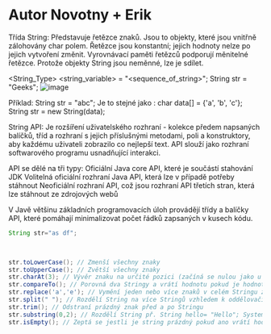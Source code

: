 # Autor Novotny + Erik

Třída String: Představuje řetězce znaků.  Jsou to objekty, které jsou vnitřně zálohovány char polem.
Řetězce jsou konstantní; jejich hodnoty nelze po jejich vytvoření změnit. Vyrovnávací paměti řetězců podporují měnitelné řetězce. Protože objekty String jsou neměnné, lze je sdílet. 

<String_Type> <string_variable> = "<sequence_of_string>"; 
String str = "Geeks";
![image](https://user-images.githubusercontent.com/90755554/134314865-d2f9d087-1fbf-4ccd-9878-37e47119995b.png)


Příklad: String str = "abc"; 
Je to stejné jako : char data[] = {'a', 'b', 'c'}; String str = new String(data);

String API: Je rozšíření uživatelského rozhraní - kolekce předem napsaných balíčků, tříd a rozhraní s jejich příslušnými metodami, poli a konstruktory, aby každému uživateli zobrazilo co nejlepší text. API slouží jako rozhraní softwarového programu usnadňující interakci.

API se dělé na tři typy:
Oficiální Java core API, které je součástí stahování JDK
Volitelná oficiální rozhraní Java API, která lze v případě potřeby stáhnout
Neoficiální rozhraní API, což jsou rozhraní API třetích stran, která lze stáhnout ze zdrojových webů

V Javě většinu základních programovacích úloh provádějí třídy a balíčky API, které pomáhají minimalizovat počet řádků zapsaných v kusech kódu.

```java
String str="as df"; 

 

str.toLowerCase(); // Zmenší všechny znaky
str.toUpperCase(); // Zvětší všechny znaky
str.charAt(3); // Vývěr znaku na určité pozici (začíná se nulou jako u pole(v tomto případě na čtvrté ))
str.compareTo(); // Porovná dva Stringy a vrátí hodnotu pokud je hodnota rovna 0 jsou oba Stringy stejné
str.replace('a','e'); // Vymění jeden nebo více znaků v celém Stringu za jiné
str.split(" "); // Rozdělí String na více Stringů vzhledem k oddělovači, který je odděluje. Vráceným objektem je pole, které obsahuje                   rozdělené řetězce. V tomto případě všude kde je mezera
str.trim(); // Odstraní prázdný znak před a po Stringu
str.substring(0,2); // Rozdělí String př. String hello= "Hello"; System.out.println(hello.substring(0,1)) vypíše :"He"
str.isEmpty(); // Zeptá se jestli je string prázdný pokud ano vrátí hodnotu true jinak false
```
